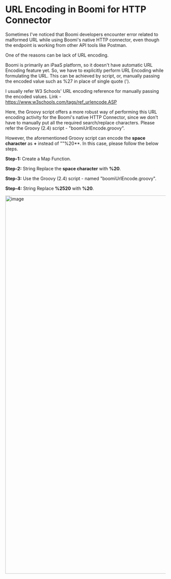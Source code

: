 # URL Encoding in Boomi for HTTP Connector

Sometimes I've noticed that Boomi developers encounter error related to malformed URL while using Boomi's native HTTP connector, even though the endpoint is working from other API tools like Postman.

One of the reasons can be lack of URL encoding.

Boomi is primarily an iPaaS platform, so it doesn't have automatic URL Encoding feature yet. So, we have to explicitly perform URL Encoding while formulating the URL. This can be achieved by script, or, manually passing the encoded value such as %27 in place of single quote (').

I usually refer W3 Schools' URL encoding reference for manually passing the encoded values. Link - https://www.w3schools.com/tags/ref_urlencode.ASP  

Here, the Groovy script offers a more robust way of performing this URL encoding activity for the Boomi's native HTTP Connector, since we don't have to manually put all the required search/replace characters. Please refer the Groovy (2.4) script - "boomiUrlEncode.groovy".

However, the aforementioned Groovy script can encode the **space character** as **+** instead of ""%20**. In this case, please follow the below steps.

**Step-1:** Create a Map Function.

**Step-2:** String Replace the **space character** with **%20**.

**Step-3:** Use the Groovy (2.4) script - named "boomiUrlEncode.groovy".

**Step-4:** String Replace **%2520** with **%20**.

<img width="1186" alt="image" src="https://github.com/ayanpan/boomi-url-encode/assets/12267939/8f9d5329-6af6-4734-874f-33866c726556">
